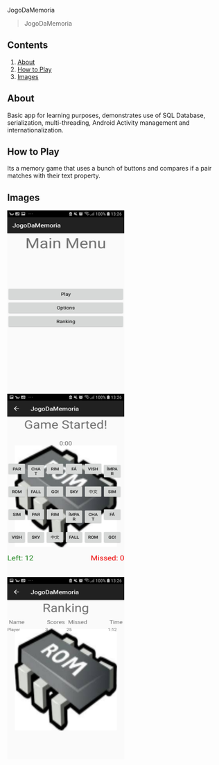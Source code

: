  JogoDaMemoria

> JogoDaMemoria

## Contents
1. [About](#about)
2. [How to Play](#how-to-play)
3. [Images](#images)

## About
Basic app for learning purposes, demonstrates use of SQL Database, serialization, multi-threading,
Android Activity management and internationalization.

## How to Play
Its a memory game that uses a bunch of buttons and compares if a pair matches with their text property.

## Images
<img src="https://github.com/ArielOliveira/JogoDaMemoria/blob/master/demo/mainScreen.jpg" width="270" height="420">
<img src="https://github.com/ArielOliveira/JogoDaMemoria/blob/master/demo/gameScreen.jpg" width="270" height="420">
<img src="https://github.com/ArielOliveira/JogoDaMemoria/blob/master/demo/scoresScreen.jpg" width="270" height="420">
